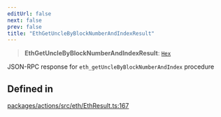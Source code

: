 ```yaml
---
editUrl: false
next: false
prev: false
title: "EthGetUncleByBlockNumberAndIndexResult"
---
```


> **EthGetUncleByBlockNumberAndIndexResult**: [`Hex`](/reference/tevm/actions/type-aliases/hex/)

JSON-RPC response for `eth_getUncleByBlockNumberAndIndex` procedure

## Defined in

[packages/actions/src/eth/EthResult.ts:167](https://github.com/evmts/tevm-monorepo/blob/main/packages/actions/src/eth/EthResult.ts#L167)

